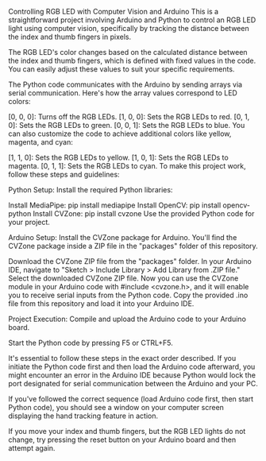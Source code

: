 Controlling RGB LED with Computer Vision and Arduino
This is a straightforward project involving Arduino and Python to control an RGB LED light using computer vision, specifically by tracking the distance between the index and thumb fingers in pixels.

The RGB LED's color changes based on the calculated distance between the index and thumb fingers, which is defined with fixed values in the code. You can easily adjust these values to suit your specific requirements.

The Python code communicates with the Arduino by sending arrays via serial communication. Here's how the array values correspond to LED colors:

[0, 0, 0]: Turns off the RGB LEDs.
[1, 0, 0]: Sets the RGB LEDs to red.
[0, 1, 0]: Sets the RGB LEDs to green.
[0, 0, 1]: Sets the RGB LEDs to blue.
You can also customize the code to achieve additional colors like yellow, magenta, and cyan:

[1, 1, 0]: Sets the RGB LEDs to yellow.
[1, 0, 1]: Sets the RGB LEDs to magenta.
[0, 1, 1]: Sets the RGB LEDs to cyan.
To make this project work, follow these steps and guidelines:

Python Setup:
Install the required Python libraries:

Install MediaPipe: pip install mediapipe
Install OpenCV: pip install opencv-python
Install CVZone: pip install cvzone
Use the provided Python code for your project.

Arduino Setup:
Install the CVZone package for Arduino. You'll find the CVZone package inside a ZIP file in the "packages" folder of this repository.

Download the CVZone ZIP file from the "packages" folder.
In your Arduino IDE, navigate to "Sketch > Include Library > Add Library from .ZIP file."
Select the downloaded CVZone ZIP file.
Now you can use the CVZone module in your Arduino code with #include <cvzone.h>, and it will enable you to receive serial inputs from the Python code.
Copy the provided .ino file from this repository and load it into your Arduino IDE.

Project Execution:
Compile and upload the Arduino code to your Arduino board.

Start the Python code by pressing F5 or CTRL+F5.

It's essential to follow these steps in the exact order described. If you initiate the Python code first and then load the Arduino code afterward, you might encounter an error in the Arduino IDE because Python would lock the port designated for serial communication between the Arduino and your PC.

If you've followed the correct sequence (load Arduino code first, then start Python code), you should see a window on your computer screen displaying the hand tracking feature in action.

If you move your index and thumb fingers, but the RGB LED lights do not change, try pressing the reset button on your Arduino board and then attempt again.
